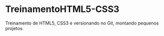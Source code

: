 # TreinamentoHTML5-CSS3
 Treinamento de HTML5, CSS3 e versionando no Git, montando pequenos projetos.
